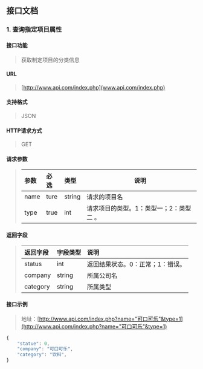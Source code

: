 ## 接口文档

### 1. 查询指定项目属性

#### 接口功能
> 获取制定项目的分类信息

#### URL
> [http://www.api.com/index.php](www.api.com/index.php)

#### 支持格式
> JSON

#### HTTP请求方式
> GET

#### 请求参数
> | 参数 | 必选 | 类型   | 说明                                    |
> | :--- | :--- | :----- | --------------------------------------- |
> | name | ture | string | 请求的项目名                            |
> | type | true | int    | 请求项目的类型。1：类型一；2：类型二 。 |

#### 返回字段
> | 返回字段 | 字段类型 | 说明                             |
> | :------- | :------- | :------------------------------- |
> | status   | int      | 返回结果状态。0：正常；1：错误。 |
> | company  | string   | 所属公司名                       |
> | category | string   | 所属类型                         |

#### 接口示例
> 地址：[http://www.api.com/index.php?name="可口可乐"&type=1](http://www.api.com/index.php?name="可口可乐"&type=1)
``` javascript
{
    "statue": 0,
    "company": "可口可乐",
    "category": "饮料",
}
```
